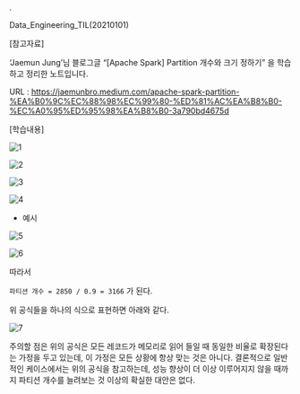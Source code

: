 .

Data_Engineering_TIL(20210101)

[참고자료]

‘Jaemun Jung’님 블로그글 “[Apache Spark] Partition 개수와 크기 정하기” 을 학습하고 정리한 노트입니다.

URL : https://jaemunbro.medium.com/apache-spark-partition-%EA%B0%9C%EC%88%98%EC%99%80-%ED%81%AC%EA%B8%B0-%EC%A0%95%ED%95%98%EA%B8%B0-3a790bd4675d

[학습내용]

![1](https://user-images.githubusercontent.com/41605276/103436028-c624cc00-4c5a-11eb-9237-ff51782378d7.jpg)

![2](https://user-images.githubusercontent.com/41605276/103436046-e8b6e500-4c5a-11eb-8f92-414abbe61b29.PNG)

![3](https://user-images.githubusercontent.com/41605276/103436332-9dea9c80-4c5d-11eb-8b46-96ddcd112050.jpg)

![4](https://user-images.githubusercontent.com/41605276/103436630-29b1f800-4c61-11eb-94ab-9c677714f0c1.jpg)

- 예시

![5](https://user-images.githubusercontent.com/41605276/103436642-5534e280-4c61-11eb-9587-4f43f4f55822.PNG)

![6](https://user-images.githubusercontent.com/41605276/103436903-2d934980-4c64-11eb-8f8c-f4ff8a586fda.jpg)

따라서

`파티션 개수 = 2850 / 0.9 = 3166` 가 된다.

위 공식들을 하나의 식으로 표현하면 아래와 같다.

![7](https://user-images.githubusercontent.com/41605276/103436922-5ddae800-4c64-11eb-881c-d9f7531bb581.PNG)

주의할 점은 위의 공식은 모든 레코드가 메모리로 읽어 들일 때 동일한 비율로 확장된다는 가정을 두고 있는데, 이 가정은 모든 상황에 항상 맞는 것은 아니다. 결론적으로 일반적인 케이스에서는 위의 공식을 참고하는데, 성능 향상이 더 이상 이루어지지 않을 때까지 파티션 개수를 늘려보는 것 이상의 확실한 대안은 없다.
